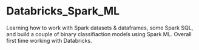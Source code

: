 # Databricks_Spark_ML
Learning how to work with Spark datasets & dataframes, some Spark SQL, and build a couple of binary classifiaction models using Spark ML. Overall first time working with Databricks.
